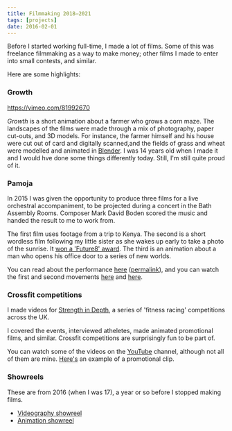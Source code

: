 ```yaml
---
title: Filmmaking 2018–2021
tags: [projects]
date: 2016-02-01
---
```


Before I started working full-time, I made a lot of films. Some of this was freelance filmmaking as a way to make money; other films I made to enter into small contests, and similar.

Here are some highlights:

### Growth

https://vimeo.com/81992670

*Growth* is a short animation about a farmer who grows a corn  maze. The landscapes of the films were made through a mix of  photography, paper cut-outs, and 3D models. For instance, the farmer  himself and his house were cut out of card and digitally scanned,and the fields of grass and wheat were modelled and animated in [Blender](https://www.blender.org/). I was 14 years old when I made it and I would hve done some things differently today. Still, I'm still quite proud of it.

### Pamoja

In 2015 I was given the opportunity to produce three films for a live orchestral accompaniment, to be projected during a concert in the Bath Assembly Rooms. Composer Mark David Boden scored the music and handed the result to me to work from.

The first film uses footage from a trip to Kenya. The second is a short wordless film following my little sister as she wakes up early to take a photo of the sunrise. It [won a 'Future8' award](https://web.archive.org/web/20220203025327/https://www.theguardian.com/technology/2014/nov/18/future-8-tech-teenagers-awards). The third is an animation about a man who opens his office door to a series of new worlds.

You can read about the performance [here](https://www.bathecho.co.uk/news/education/king-edwards-students-wow-audience-bath-200-gala-concert-66261/) ([permalink](https://web.archive.org/web/20221229180743/https://www.bathecho.co.uk/news/education/king-edwards-students-wow-audience-bath-200-gala-concert-66261/)), and you can watch the first and second movements [here](https://vimeo.com/finmoorhouse/a113) and [here](https://vimeo.com/finmoorhouse/morning).

### Crossfit competitions

I made videos for [Strength in Depth](https://strengthindepth.com), a series of 'fitness racing' competitions across the UK.

I covered the events, interviewed atheletes, made animated promotional films, and similar. Crossfit competitions are surprisingly fun to be part of.

You can watch some of the videos on the [YouTube](https://www.youtube.com/channel/UCV9LKEdWKq4R2WG_-oVbjbQ/videos) channel, although not all of them are mine. [Here's](https://www.youtube.com/watch?v=aTZjUBEhdDg) an example of a promotional clip.

### Showreels

These are from 2016 (when I was 17), a year or so before I stopped making films.

- [Videography showreel](https://vimeo.com/195339953)
- [Animation showreel](https://vimeo.com/223914454)